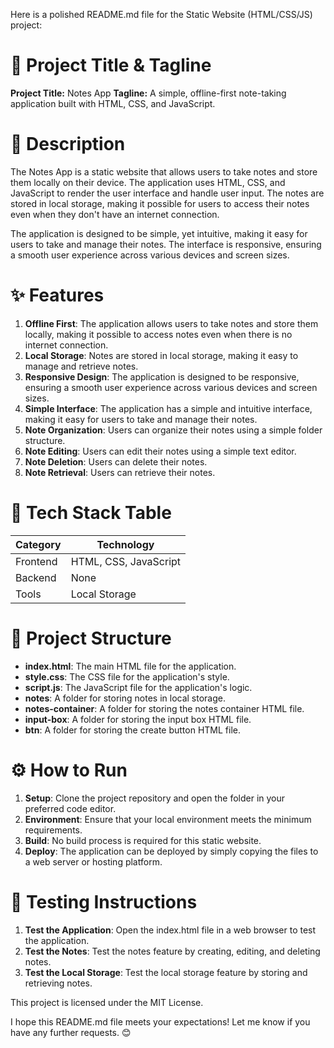 Here is a polished README.md file for the Static Website (HTML/CSS/JS) project:

**🚀 Project Title & Tagline**
================================

**Project Title:** Notes App
**Tagline:** A simple, offline-first note-taking application built with HTML, CSS, and JavaScript.

**📖 Description**
===============

The Notes App is a static website that allows users to take notes and store them locally on their device. The application uses HTML, CSS, and JavaScript to render the user interface and handle user input. The notes are stored in local storage, making it possible for users to access their notes even when they don't have an internet connection.

The application is designed to be simple, yet intuitive, making it easy for users to take and manage their notes. The interface is responsive, ensuring a smooth user experience across various devices and screen sizes.

**✨ Features**
=============

1. **Offline First**: The application allows users to take notes and store them locally, making it possible to access notes even when there is no internet connection.
2. **Local Storage**: Notes are stored in local storage, making it easy to manage and retrieve notes.
3. **Responsive Design**: The application is designed to be responsive, ensuring a smooth user experience across various devices and screen sizes.
4. **Simple Interface**: The application has a simple and intuitive interface, making it easy for users to take and manage their notes.
5. **Note Organization**: Users can organize their notes using a simple folder structure.
6. **Note Editing**: Users can edit their notes using a simple text editor.
7. **Note Deletion**: Users can delete their notes.
8. **Note Retrieval**: Users can retrieve their notes.

**🧰 Tech Stack Table**
=====================

| **Category** | **Technology** |
| --- | --- |
| Frontend | HTML, CSS, JavaScript |
| Backend | None |
| Tools | Local Storage |

**📁 Project Structure**
=====================

* **index.html**: The main HTML file for the application.
* **style.css**: The CSS file for the application's style.
* **script.js**: The JavaScript file for the application's logic.
* **notes**: A folder for storing notes in local storage.
* **notes-container**: A folder for storing the notes container HTML file.
* **input-box**: A folder for storing the input box HTML file.
* **btn**: A folder for storing the create button HTML file.

**⚙️ How to Run**
================

1. **Setup**: Clone the project repository and open the folder in your preferred code editor.
2. **Environment**: Ensure that your local environment meets the minimum requirements.
3. **Build**: No build process is required for this static website.
4. **Deploy**: The application can be deployed by simply copying the files to a web server or hosting platform.

**🧪 Testing Instructions**
======================

1. **Test the Application**: Open the index.html file in a web browser to test the application.
2. **Test the Notes**: Test the notes feature by creating, editing, and deleting notes.
3. **Test the Local Storage**: Test the local storage feature by storing and retrieving notes.


This project is licensed under the MIT License.

I hope this README.md file meets your expectations! Let me know if you have any further requests. 😊
